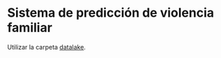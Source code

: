 # Sistema de predicción de violencia familiar
Utilizar la carpeta [datalake](https://drive.google.com/drive/folders/1NUT4hjeMkFuw7nAiMSNxJ-YkPfhJWklh?usp=sharing).
